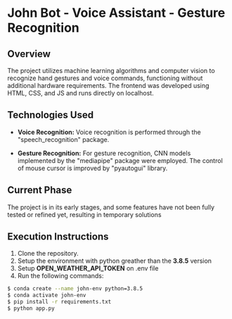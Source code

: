 # John Bot - Voice Assistant - Gesture Recognition

## Overview

The project utilizes machine learning algorithms and computer vision to recognize hand gestures and voice commands, functioning without additional hardware requirements. The frontend was developed using HTML, CSS, and JS and runs directly on localhost.

## Technologies Used

- **Voice Recognition:** Voice recognition is performed through the "speech_recognition" package.

- **Gesture Recognition:** For gesture recognition, CNN models implemented by the "mediapipe" package were employed. The control of mouse cursor is improved by "pyautogui" library.

## Current Phase

The project is in its early stages, and some features have not been fully tested or refined yet, resulting in temporary solutions

## Execution Instructions

1. Clone the repository.
2. Setup the environment with python greather than the **3.8.5** version
3. Setup **OPEN_WEATHER_API_TOKEN** on .env file
4. Run the following commands:

```bash
$ conda create --name john-env python=3.8.5
$ conda activate john-env
$ pip install -r requirements.txt
$ python app.py
```
